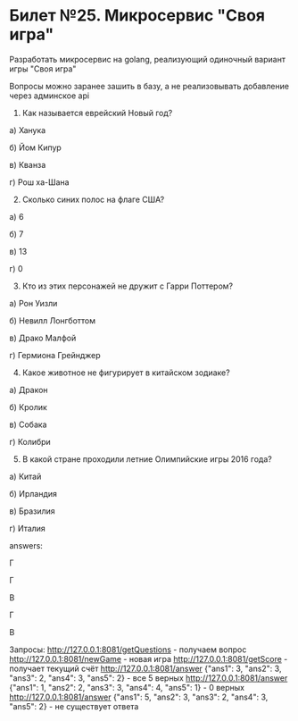 # Билет №25. Микросервис "Своя игра"

Разработать микросервис на golang, реализующий одиночный вариант игры "Своя игра"

Вопросы можно заранее зашить в базу, а не реализовывать добавление через админское api


1. Как называется еврейский Новый год?


а) Ханука

б) Йом Кипур

в) Кванза

г) Рош ха-Шана 


2. Сколько синих полос на флаге США?


а) 6

б) 7

в) 13

г) 0


3. Кто из этих персонажей не дружит с Гарри Поттером?


а) Рон Уизли

б) Невилл Лонгботтом

в) Драко Малфой

г) Гермиона Грейнджер


4. Какое животное не фигурирует в китайском зодиаке?


а) Дракон

б) Кролик

в) Собака

г) Колибри


5. В какой стране проходили летние Олимпийские игры 2016 года?


а) Китай

б) Ирландия

в) Бразилия

г) Италия

answers:

Г

Г

В

Г

В

Запросы:
http://127.0.0.1:8081/getQuestions - получаем вопрос
http://127.0.0.1:8081/newGame - новая игра
http://127.0.0.1:8081/getScore - получает текущий счёт
http://127.0.0.1:8081/answer {"ans1": 3, "ans2": 3, "ans3": 2, "ans4": 3, "ans5": 2} - все 5 верных
http://127.0.0.1:8081/answer {"ans1": 1, "ans2": 2, "ans3": 3, "ans4": 4, "ans5": 1} - 0 верных
http://127.0.0.1:8081/answer {"ans1": 5, "ans2": 3, "ans3": 2, "ans4": 3, "ans5": 2} - не существует ответа
